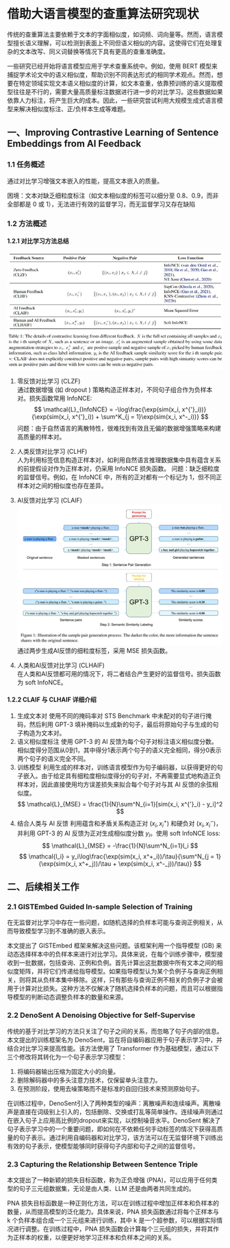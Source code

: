 # 借助大语言模型的查重算法研究现状
传统的查重算法主要依赖于文本的字面相似度，如词频、词向量等。然而，语言模型擅长语义理解，可以检测到表面上不同但语义相似的内容。这使得它们在处理复杂的文本改写、同义词替换等情况下具有更高的查重准确度。  

一些研究已经开始将语言模型应用于学术查重系统中。例如，使用 BERT 模型来捕捉学术论文中的语义相似度，帮助识别不同表达形式的相同学术观点。然而，想要在特定领域实现文本语义相似度的计算，如文本查重，依靠预训练的语义提取模型往往是不行的，需要大量高质量标注数据进行进一步的对比学习。这些数据如果依靠人力标注，将产生巨大的成本。因此，一些研究尝试利用大规模生成式语言模型来解决相似度标注、正/负样本生成等难题。

## 一、Improving Contrastive Learning of Sentence Embeddings from AI Feedback

### 1.1 任务概述
通过对比学习增强文本嵌入的性能，提高文本嵌入的质量。

困境：文本对缺乏细粒度标注（如文本相似度的标签可以细分至 0.8、0.9，而非全部都是 0 或 1），无法进行有效的监督学习，而无监督学习又存在缺陷

### 1.2 方法概述

#### 1.2.1 对比学习方法总结
![](./imgs/屏幕截图%202024-08-31%20141526.jpg)

1. 零反馈对比学习 (CLZF)  
通过数据增强 (如 dropout ) 策略构造正样本对，不同句子组合作为负样本对。损失函数常用 InfoNCE:  
$$
\mathcal{L}_{InfoNCE} = -\log\frac{\exp(sim(x_i, x^{'}_i))}{\exp(sim(x_i, x^{'}_i)) + \sum^K_{j = 1}\exp(sim(x_i, x^-_i))}
$$
问题：由于自然语言的离散特性，很难找到有效且无偏的数据增强策略来构建高质量的样本对。  

2. 人类反馈对比学习 (CLHF)  
人为利用标签信息构造正样本对，如利用自然语言推理数据集中具有蕴含关系的前提假设对作为正样本对，仍采用 InfoNCE 损失函数。 
问题：缺乏细粒度的监督信号。例如，在 InfoNCE 中，所有的正对都有一个标记为 1，但不同正样本对之间的相似度也存在差异。 

3. AI反馈对比学习 (CLAIF)
![](./imgs/屏幕截图%202024-05-11%20204743.jpg)
通过两步生成AI反馈的细粒度标签，采用 MSE 损失函数。

4. 人类和AI反馈对比学习 (CLHAIF)  
在人类和AI反馈都可用的情况下，将二者结合产生更好的监督信号。损失函数为 soft InfoNCE。

#### 1.2.2 CLAIF 与 CLHAIF 详细介绍
1. 生成文本对
使用不同的掩码率对 STS Benchmark 中未配对的句子进行掩码，然后利用 GPT-3 填补掩码以生成新的句子，最后将原始句子与生成的句子构造为文本对。
2. 语义相似度标注
使用 GPT-3 的 AI 反馈为每个句子对标注语义相似度分数。相似度得分范围从0到1，其中得分1表示两个句子的语义完全相同，得分0表示两个句子的语义完全不同。
3. 训练模型
利用生成的样本对，训练语言模型作为句子编码器，以获得更好的句子嵌入。由于给定具有细粒度相似度得分的句子对，不再需要显式地构造正负样本对，因此直接使用均方误差损失来拟合每个句子对与其 AI 反馈的余弦相似度。
$$
\mathcal{L}_{MSE} = \frac{1}{N}\sum^N_{i=1}[sim(x_i, x^{'}_i) - y_i]^2
$$
4. 结合人类与 AI 反馈
利用蕴含和矛盾关系构造正对 $(x_i, x^+_i)$ 和硬负对 $(x_i, x^-_i)$，并利用 GPT-3 的 AI 反馈为正对生成相似度分数 $y_i$。使用 soft InfoNCE loss:
$$
\mathcal{L}_{MSE} = -\frac{1}{N}\sum^N_{i=1}l_i
$$
$$
\mathcal{l_i} = y_i\log\frac{\exp(sim(x_i, x^+_i))/\tau}{\sum^N_{j = 1}(\exp(sim(x_i, x^+_j))/\tau + \exp(sim(x_i, x^-_j))/\tau)}
$$

## 二、后续相关工作
### 2.1 GISTEmbed Guided In-sample Selection of Training
在无监督对比学习中存在一些问题，如随机选择的负样本可能与查询正例相关，从而导致模型学习到不准确的嵌入表示。

本文提出了 GISTEmbed 框架来解决这些问题。该框架利用一个指导模型 (GB) 来动态选择样本中的负样本来进行对比学习。具体来说，在每个训练步骤中，模型接收到一批数据，包括查询、正例和负例。首先计算出这批数据中所有文本之间的相似度矩阵，并将它们传递给指导模型。如果指导模型认为某个负例子与查询正例相关，则将其从负样本集中移除。这样，只有那些与查询正例不相关的负例子才会被用于计算对比损失。这种方法不仅解决了随机选择负样本的问题，而且可以根据指导模型的判断动态调整负样本的数量和来源。

### 2.2 DenoSent A Denoising Objective for Self-Supervise
传统的基于对比学习的方法只关注了句子之间的关系，而忽略了句子内部的信息。本文提出的训练框架名为 DenoSent，旨在将自编码器应用于句子表示学习中，并结合对比学习来提高性能。该方法使用了 Transformer 作为基础模型，通过以下三个修改将其转化为一个句子表示学习模型：

1. 将编码器输出压缩为固定大小的向量。
2. 删除解码器中的多头注意力技术，仅保留单头注意力。
3. 在预测阶段，使用去噪策略而不是标准的自回归技术来预测原始句子。  

在训练过程中，DenoSent引入了两种类型的噪声：离散噪声和连续噪声。离散噪声是直接在词级别上引入的，包括删除、交换或打乱等简单操作。连续噪声则通过在嵌入句子上应用高比例的dropout来实现，以控制噪音水平。DenoSent 解决了句子表示学习中的一个重要问题，即如何在不依赖任何手动标签的情况下获得高质量的句子表示。通过利用自编码器和对比学习，该方法可以在无监督环境下训练出有效的句子表示，使模型能够同时获得句子内部和句子之间的监督信号。

### 2.3 Capturing the Relationship Between Sentence Triple
本文提出了一种新颖的损失目标函数，称为正负增强 (PNA)，可以应用于任何类型的句子三元组数据集，无论是由人类、LLM 还是由两者共同生成的。

PNA 损失目标函数是一种正则化方法，可以在训练过程中增加正样本和负样本的数量，从而提高模型的泛化能力。具体来说，PNA 损失函数通过将每个正样本与 k 个负样本组合成一个三元组来进行训练，其中 k 是一个超参数，可以根据实际情况进行调整。在训练过程中，PNA 损失函数会计算每个三元组的损失，并将其作为正样本的权重，以便更好地学习正样本和负样本之间的关系。
